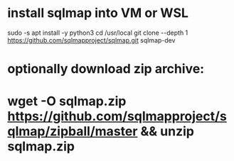 # install sqlmap into VM or WSL
sudo -s
apt install -y python3
cd /usr/local
git clone --depth 1 https://github.com/sqlmapproject/sqlmap.git sqlmap-dev
# optionally download zip archive:
# wget -O sqlmap.zip https://github.com/sqlmapproject/sqlmap/zipball/master && unzip sqlmap.zip
